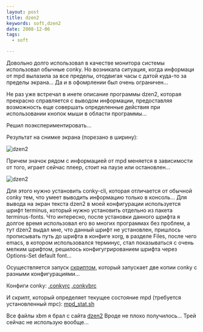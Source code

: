 ```yaml
--- 
layout: post
title: dzen2
keywords: soft,dzen2
date: 2008-12-06
tags:
  - soft

---
```

Довольно долго использовал в качестве монитора системы использовал обычные conky. Но возникала ситуация, когда информаци от mpd вылазила за все пределы, отодвигая часы с датой куда-то за пределы экрана... Да и в офомрлении был очень ограничен...

Не раз уже встречал в инете описание программы dzen2, которая прекрасно справляется с выводом информации, предоставляя возможность еще совершать определенные действия при использовании кнопок мыши в области программы...

Решил поэкспериментировать...

Результат на снимке экрана (порезано в ширину):

<img src="http://static.juev.ru/2008/12/200812062103391280x1024zr8.png" border="0" alt="dzen2" />

Причем значок рядом с информацией от mpd меняется в зависимости от того, играет сейчас плеер, стоит на паузе или остановлен...

<img src="http://static.juev.ru/2008/12/200812062136221280x1024jw3.png" border="0" alt="dzen2" />

Для этого нужно установить conky-cli, которая отличается от обычной conky тем, что умеет выводить информацию только в консоль... Для вывода на экран текста dzen2 в моей конфигурации используется шрифт terminus, который нужно установить отдельно из пакета terminus-fonts.
Что интересно, после установки данного шрифта я долгое время использовал его во многих программах без проблем, а тут dzen2 выдал мне, что данный шрифт не установлен, пришлось прописывать путь до шрифта в конфиге xorg, в разделе Files, после чего emacs, в котором использовался терминус, стал показываться с очень мелким шрифтом, решилось конфигугрированием шрифта через Options-Set default font...

Осуществляется запуск <a href="http://textsnip.com/bb6409" rel="nofollow">скриптом</a>, который запускает две копии conky с разными конфигурациями...

Конфиги conky:
<a href="http://textsnip.com/e4261b" rel="nofollow">.conkyrc</a>
<a href="http://textsnip.com/7869d3" rel="nofollow">.conkybrc</a>

И скрипт, который определяет текущее состояние mpd (требуется установленный mpc):
<a href="http://textsnip.com/acb9b0" rel="nofollow">mpd_stat.sh</a>

Все файлы xbm я брал с сайта <a href="http://dzen.geekmode.org/dwiki/doku.php?id=dzen:icon-packs" rel="nofollow">dzen2</a>
Вроде не плохо получилось... Трей сейчас не использую вообще...

